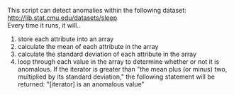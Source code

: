 This script can detect anomalies within the following dataset: http://lib.stat.cmu.edu/datasets/sleep<br>
Every time it runs, it will..<br>
  1. store each attribute into an array<br>
  2. calculate the mean of each attribute in the array<br>
  3. calculate the standard deviation of each attribute in the array<br>
  4. loop through each value in the array to determine whether or not it is anomalous. If the iterator is greater than "the mean plus (or minus) two, multiplied by its standard deviation," the following statement will be returned: "[iterator] is an anomalous value"<br>
